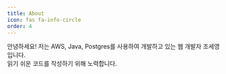 ```yaml
---
title: About
icon: fas fa-info-circle
order: 4
---
```


안녕하세요! 저는 AWS, Java, Postgres를 사용하여 개발하고 있는 웹 개발자 조세영 입니다.  
읽기 쉬운 코드를 작성하기 위해 노력합니다.
